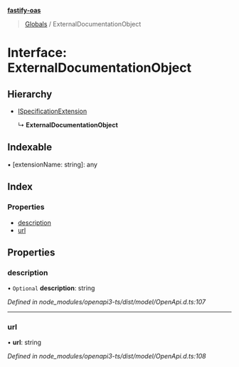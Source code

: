 **[fastify-oas](../README.md)**

> [Globals](../README.md) / ExternalDocumentationObject

# Interface: ExternalDocumentationObject

## Hierarchy

- [ISpecificationExtension](ispecificationextension.md)

  ↳ **ExternalDocumentationObject**

## Indexable

▪ [extensionName: string]: any

## Index

### Properties

- [description](externaldocumentationobject.md#description)
- [url](externaldocumentationobject.md#url)

## Properties

### description

• `Optional` **description**: string

_Defined in node_modules/openapi3-ts/dist/model/OpenApi.d.ts:107_

---

### url

• **url**: string

_Defined in node_modules/openapi3-ts/dist/model/OpenApi.d.ts:108_
